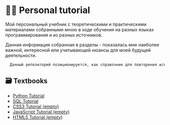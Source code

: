 
# 👨‍🏫 Personal tutorial

Мой персональный учебник с теоретическими и практическими материалами собранными мною в ходе обучения на разных языках программирования и из разных источников.

Данная информация собранная в разделы - показалась мне наиболее важной, интересной или учитывающей нюансы для моей будущей деятельности.

```bash
  Данный репозиторий позиционируется, как справочник для повторения и/или усвоения пройденного материала. 
```


## 🗃 Textbooks

 - [Python Tutorial](https://github.com/Daniel-Astaptscev/Personal-tutorial/tree/main/Python%20Tutorial)
 - [SQL Tutorial](https://github.com/Daniel-Astaptscev/Personal-tutorial/tree/main/SQL%20Tutorial)
 - [CSS3 Tutorial (empty)]()
 - [JavaScript Tutorial (empty)]()
 - [HTML5 Tutorial (empty)]()
